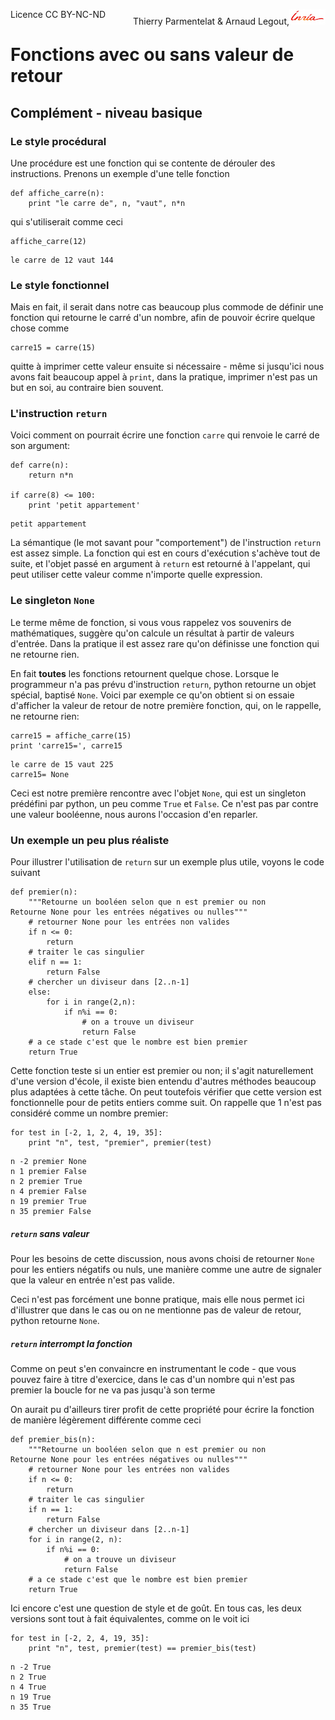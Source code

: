 
<span style="float:left;">Licence CC BY-NC-ND</span><span style="float:right;">Thierry Parmentelat &amp; Arnaud Legout,<img src="media/inria-25.png" style="display:inline"></span><br/>

# Fonctions avec ou sans valeur de retour

## Complément - niveau basique

### Le style procédural

Une procédure est une fonction qui se contente de dérouler des instructions. Prenons un exemple d'une telle fonction


```
def affiche_carre(n):
    print "le carre de", n, "vaut", n*n
```

qui s'utiliserait comme ceci


```
affiche_carre(12)
```

    le carre de 12 vaut 144


### Le style fonctionnel

Mais en fait, il serait dans notre cas beaucoup plus commode de définir une fonction qui retourne le carré d'un nombre, afin de pouvoir écrire quelque chose comme

    carre15 = carre(15)

quitte à imprimer cette valeur ensuite si nécessaire - même si jusqu'ici nous avons fait beaucoup appel à `print`, dans la pratique, imprimer n'est pas un but en soi, au contraire bien souvent.

### L'instruction `return`

Voici comment on pourrait écrire une fonction `carre` qui renvoie le carré de son argument:


```
def carre(n):
    return n*n

if carre(8) <= 100: 
    print 'petit appartement'
```

    petit appartement


La sémantique (le mot savant pour "comportement") de l'instruction `return` est assez simple. La fonction qui est en cours d'exécution s'achève tout de suite, et l'objet passé en argument à `return` est retourné à l'appelant, qui peut utiliser cette valeur comme n'importe quelle expression. 

### Le singleton `None`

Le terme même de fonction, si vous vous rappelez vos souvenirs de mathématiques, suggère qu'on calcule un résultat à partir de valeurs d'entrée. Dans la pratique il est assez rare qu'on définisse une fonction qui ne retourne rien.

En fait **toutes** les fonctions retournent quelque chose. Lorsque le programmeur n'a pas prévu d'instruction `return`, python retourne un objet spécial, baptisé `None`. Voici par exemple ce qu'on obtient si on essaie d'afficher la valeur de retour de notre première fonction, qui, on le rappelle, ne retourne rien:


```
carre15 = affiche_carre(15)
print 'carre15=', carre15
```

    le carre de 15 vaut 225
    carre15= None


Ceci est notre première rencontre avec l'objet `None`, qui est un singleton prédéfini par python, un peu comme `True` et `False`. Ce n'est pas par contre une valeur booléenne, nous aurons l'occasion d'en reparler.

### Un exemple un peu plus réaliste

Pour illustrer l'utilisation de `return` sur un exemple plus utile, voyons le code suivant


```
def premier(n):
    """Retourne un booléen selon que n est premier ou non
Retourne None pour les entrées négatives ou nulles"""
    # retourner None pour les entrées non valides
    if n <= 0:
        return
    # traiter le cas singulier
    elif n == 1:
        return False
    # chercher un diviseur dans [2..n-1]
    else:
        for i in range(2,n):
            if n%i == 0:
                # on a trouve un diviseur
                return False
    # a ce stade c'est que le nombre est bien premier
    return True
```

Cette fonction teste si un entier est premier ou non; il s'agit naturellement d'une version d'école, il existe bien entendu d'autres méthodes beaucoup plus adaptées à cette tâche. On peut toutefois vérifier que cette version est fonctionnelle pour de petits entiers comme suit. On rappelle que 1 n'est pas considéré comme un nombre premier:


```
for test in [-2, 1, 2, 4, 19, 35]:
    print "n", test, "premier", premier(test)
```

    n -2 premier None
    n 1 premier False
    n 2 premier True
    n 4 premier False
    n 19 premier True
    n 35 premier False


##### `return` sans valeur 

Pour les besoins de cette discussion, nous avons choisi de retourner `None` pour les entiers négatifs ou nuls, une manière comme une autre de signaler que la valeur en entrée n'est pas valide. 

Ceci n'est pas forcément une bonne pratique, mais elle nous permet ici d'illustrer que dans le cas ou on ne mentionne pas de valeur de retour, python retourne `None`. 

##### `return` interrompt la fonction

Comme on peut s'en convaincre en instrumentant le code - que vous pouvez faire à titre d'exercice, dans le cas d'un nombre qui n'est pas premier la boucle for ne va pas jusqu'à son terme

On aurait pu d'ailleurs tirer profit de cette propriété pour écrire la fonction de manière légèrement différente comme ceci


```
def premier_bis(n):
    """Retourne un booléen selon que n est premier ou non
Retourne None pour les entrées négatives ou nulles"""
    # retourner None pour les entrées non valides
    if n <= 0:
        return
    # traiter le cas singulier
    if n == 1:
        return False
    # chercher un diviseur dans [2..n-1]
    for i in range(2, n):
        if n%i == 0:
            # on a trouve un diviseur
            return False
    # a ce stade c'est que le nombre est bien premier
    return True
```

Ici encore c'est une question de style et de goût. En tous cas, les deux versions sont tout à fait équivalentes, comme on le voit ici


```
for test in [-2, 2, 4, 19, 35]:
    print "n", test, premier(test) == premier_bis(test)
```

    n -2 True
    n 2 True
    n 4 True
    n 19 True
    n 35 True

